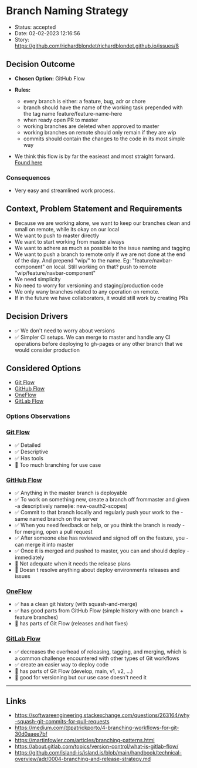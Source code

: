 # Branch Naming Strategy

- Status: accepted
- Date: 02-02-2023 12:16:56
- Story: https://github.com/richardblondet/richardblondet.github.io/issues/8

## Decision Outcome

- **Chosen Option:** GitHub Flow
- **Rules:** 
  - every branch is either: a feature, bug, adr or chore
  - branch should have the name of the working task prepended with the tag name feature/feature-name-here
  - when ready open PR to master
  - working branches are deleted when approved to master
  - working branches on remote should only remain if they are wip
  - commits should contain the changes to the code in its most simple way


- We think this flow is by far the easieast and most straight forward. [Found here](https://medium.com/@patrickporto/4-branching-workflows-for-git-30d0aaee7bf) 

### Consequences

- Very easy and streamlined work process. 

## Context, Problem Statement and Requirements

- Because we are working alone, we want to keep our branches clean and small on remote, while its okay on our local
- We want to push to master directly
- We want to start working from master always
- We want to adhere as much as possible to the issue naming and tagging
- We want to push a branch to remote only if we are not done at the end of the day. And prepend "wip/" to the name. Eg: "feature/navbar-component" on local. Still working on that? push to remote "wip/feature/navbar-component"
- We need simplicity
- No need to worry for versioning and staging/production code
- We only wany branches related to any operation on remote.
- If in the future we have collaborators, it would still work by creating PRs

## Decision Drivers

- ✅ We don't need to worry about versions 
- ✅ Simpler CI setups. We can merge to master and handle any CI operations before deploying to gh-pages or any other branch that we would consider production



## Considered Options

- [Git Flow](https://nvie.com/posts/a-successful-git-branching-model/)
- [GitHub Flow](https://guides.github.com/introduction/flow/)
- [OneFlow](https://www.endoflineblog.com/oneflow-a-git-branching-model-and-workflow)
- [GitLab Flow](https://about.gitlab.com/topics/version-control/what-is-gitlab-flow/)

### Options Observations

### [Git Flow](https://nvie.com/posts/a-successful-git-branching-model/)

- ✅ Detailed 
- ✅ Descriptive
- ✅ Has tools
- 🚫 Too much branching for use case

### [GitHub Flow](https://guides.github.com/introduction/flow/)

- ✅ Anything in the master branch is deployable
- ✅ To work on something new, create a branch off frommaster and given -a descriptively name(ie: new-oauth2-scopes)
- ✅ Commit to that branch locally and regularly push your work to the -same named branch on the server
- ✅ When you need feedback or help, or you think the branch is ready -for merging, open a pull request
- ✅ After someone else has reviewed and signed off on the feature, you -can merge it into master
- ✅ Once it is merged and pushed to master, you can and should deploy -immediately
- 🚫 Not adequate when it needs the release plans
- 🚫 Doesn t resolve anything about deploy environments releases and issues

### [OneFlow](https://www.endoflineblog.com/oneflow-a-git-branching-model-and-workflow)

- ✅ has a clean git history (with squash-and-merge)
- ✅ has good parts from GitHub Flow (simple history with one branch + feature branches)
- 🚫 has parts of Git Flow (releases and hot fixes)

### [GitLab Flow](https://about.gitlab.com/topics/version-control/what-is-gitlab-flow/)

- ✅ decreases the overhead of releasing, tagging, and merging, which is a common challenge encountered with other types of Git workflows
- ✅ create an easier way to deploy code
- 🚫 has parts of Git Flow (develop, main, v1, v2, ...)
- 🚫 good for versioning but our use case doesn't need it

--- 
## Links

- https://softwareengineering.stackexchange.com/questions/263164/why-squash-git-commits-for-pull-requests
- https://medium.com/@patrickporto/4-branching-workflows-for-git-30d0aaee7bf
- https://martinfowler.com/articles/branching-patterns.html
- https://about.gitlab.com/topics/version-control/what-is-gitlab-flow/
- https://github.com/island-is/island.is/blob/main/handbook/technical-overview/adr/0004-branching-and-release-strategy.md